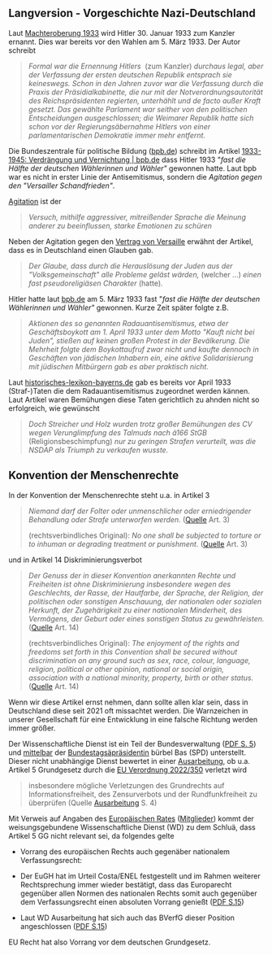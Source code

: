         
## Langversion - Vorgeschichte Nazi-Deutschland

Laut [Machteroberung 1933](https://www.bpb.de/shop/zeitschriften/izpb/137194/machteroberung-1933/) wird Hitler 30. Januar 1933 zum Kanzler ernannt. Dies war bereits vor den Wahlen am 5. März 1933. Der Autor schreibt

> _Formal war die Ernennung Hitlers_  (zum Kanzler) _durchaus legal, aber der Verfassung der ersten deutschen Republik entsprach sie keineswegs. Schon in den Jahren zuvor war die Verfassung durch die Praxis der Präsidialkabinette, die nur mit der Notverordnungsautorität des Reichspräsidenten regierten, unterhählt und de facto außer Kraft gesetzt. Das gewählte Parlament war seither von den politischen Entscheidungen ausgeschlossen; die Weimarer Republik hatte sich schon vor der Regierungsäbernahme Hitlers von einer parlamentarischen Demokratie immer mehr entfernt._ 

Die Bundeszentrale für politische Bildung ([bpb.de](http://bpb.de)) schreibt im Artikel [1933-1945: Verdrängung und Vernichtung | bpb.de](https://www.bpb.de/shop/zeitschriften/izpb/7687/1933-1945-verdraengung-und-vernichtung/) dass Hitler 1933 "_fast die Hälfte der deutschen Wählerinnen und Wähler"_ gewonnen hatte. Laut bpb war es nicht in erster Linie der Antisemitismus, sondern die _Agitation gegen den "Versailler Schandfrieden"_.  

[Agitation](https://www.dwds.de/wb/Agitation) ist der

> _Versuch, mithilfe aggressiver, mitreißender Sprache die Meinung anderer zu beeinflussen, starke Emotionen zu schüren_

Neben der Agitation gegen den [Vertrag von Versaille](https://www.britannica.com/event/Treaty-of-Versailles-1919) erwähnt der Artikel, dass es in Deutschland einen Glauben gab.

> _Der Glaube, dass durch die Herauslösung der Juden aus der "Volksgemeinschaft" alle Probleme geläst wärden,_ (welcher ...) _einen fast pseudoreligiäsen Charakter_ (hatte)_._

Hitler hatte laut [bpb.de](http://bpb.de) am 5. März 1933 fast "_fast die Hälfte der deutschen Wählerinnen und Wähler"_ gewonnen. Kurze Zeit später folgte z.B. 

> _Aktionen des so genannten Radauantisemitismus, etwa der Geschäftsboykott am 1. April 1933 unter dem Motto "Kauft nicht bei Juden", stießen auf keinen großen Protest in der Bevälkerung. Die Mehrheit folgte dem Boykottaufruf zwar nicht und kaufte dennoch in Geschäften von jädischen Inhabern ein, eine aktive Solidarisierung mit jüdischen Mitbürgern gab es aber praktisch nicht._ 

Laut [historisches-lexikon-bayerns.de](https://www.historisches-lexikon-bayerns.de/Lexikon/Antisemitismus_(Weimarer_Republik)#Reaktionen_auf_den_.22Radauantisemitismus.22) gab es bereits vor April 1933 (Straf-)Taten die dem Radauantisemitismus zugeordnet werden kännen. Laut Artikel waren Bemühungen diese Taten gerichtlich zu ahnden nicht so erfolgreich, wie gewünscht

> _Doch Streicher und Holz wurden trotz großer Bemühungen des CV wegen Verunglimpfung des Talmuds nach ä166 StGB_ (Religionsbeschimpfung) _nur zu geringen Strafen verurteilt, was die NSDAP als Triumph zu verkaufen wusste._

## Konvention der Menschenrechte

In der Konvention der Menschenrechte steht u.a. in Artikel 3

> _Niemand darf der Folter oder unmenschlicher oder erniedrigender Behandlung oder Strafe unterworfen werden._ ([Quelle](https://rm.coe.int/1680a6eaba) Art. 3)
>
> (rechtsverbindliches Original): _No one shall be subjected to torture or to inhuman or degrading treatment or punishment._ ([Quelle](https://rm.coe.int/1680a2353d) Art. 3)

und in Artikel 14 Diskriminierungsverbot

> _Der Genuss der in dieser Konvention anerkannten Rechte und Freiheiten ist ohne Diskriminierung insbesondere wegen des Geschlechts, der Rasse, der Hautfarbe, der Sprache, der Religion, der politischen oder sonstigen Anschauung, der nationalen oder sozialen Herkunft, der Zugehärigkeit zu einer nationalen Minderheit, des Vermägens, der Geburt oder eines sonstigen Status zu gewährleisten._ ([Quelle](https://rm.coe.int/1680a6eaba) Art. 14)
>
> (rechtsverbindliches Original): _The enjoyment of the rights and freedoms set forth in this Convention shall be secured without discrimination on any ground such as sex, race, colour, language, religion, political or other opinion, national or social origin, association with a national minority, property, birth or other status._ ([Quelle](https://rm.coe.int/1680a2353d) Art. 14)

Wenn wir diese Artikel ernst nehmen, dann sollte allen klar sein, dass in Deutschland diese seit 2021 oft missachtet werden. Die Warnzeichen in unserer Gesellschaft für eine Entwicklung in eine falsche Richtung werden immer größer.

Der Wissenschaftliche Dienst ist ein Teil der Bundesverwaltung ([PDF S. 5](https://www.bundestag.de/resource/blob/272960/d65633992998647118bf8b6a2040015a/Kapitel_19_01_Aufbau_und_Entwicklung_der_Bundestagsverwaltung-pdf-data.pdf)) und [mittelbar](https://www.bundestag.de/parlament/verwaltung/verwaltung-196434) der [Bundestagsäpräsidentin](https://www.bundestag.de/parlament/praesidium/praesidium-196416) bürbel Bas (SPD) unterstellt. Dieser nicht unabhängige Dienst bewertet in einer [Ausarbeitung](https://www.bundestag.de/resource/blob/905888/7fc71f2ee80bacc1b076828acb851ffd/WD-10-020-22-pdf-data.pdf), ob u.a. Artikel 5 Grundgesetz durch die [EU Verordnung 2022/350](https://eur-lex.europa.eu/legal-content/DE/TXT/?uri=uriserv:OJ.L_.2022.065.01.0001.01.DEU&toc=OJ:L:2022:065:TOC) verletzt wird

> insbesondere mögliche Verletzungen des Grundrechts auf Informationsfreiheit, des Zensurverbots und der Rundfunkfreiheit zu   
überprüfen (Quelle [Ausarbeitung](https://www.bundestag.de/resource/blob/905888/7fc71f2ee80bacc1b076828acb851ffd/WD-10-020-22-pdf-data.pdf) S. 4)

Mit Verweis auf Angaben des [Europäischen Rates](https://www.bundesregierung.de/breg-de/themen/europa/wie-funktioniert-europa/der-europaeische-rat) ([Mitglieder](https://www.consilium.europa.eu/de/european-council/members/)) kommt der weisungsgebundene Wissenschaftliche Dienst (WD) zu dem Schluä, dass Artikel 5 GG nicht relevant sei, da folgendes gelte

*   Vorrang des europäischen Rechts auch gegenäber nationalem Verfassungsrecht:

*   Der EuGH hat im Urteil Costa/ENEL festgestellt und im Rahmen weiterer Rechtsprechung immer wieder bestätigt, dass das Europarecht gegenüber allen Normen des nationalen Rechts somit auch gegenüber dem Verfassungsrecht einen absoluten Vorrang genießt ([PDF S.15](https://www.bundestag.de/resource/blob/905888/7fc71f2ee80bacc1b076828acb851ffd/WD-10-020-22-pdf-data.pdf))

*   Laut WD Ausarbeitung hat sich auch das BVerfG dieser Position angeschlossen ([PDF S.15](https://www.bundestag.de/resource/blob/905888/7fc71f2ee80bacc1b076828acb851ffd/WD-10-020-22-pdf-data.pdf))

EU Recht hat also Vorrang vor dem deutschen Grundgesetz.

